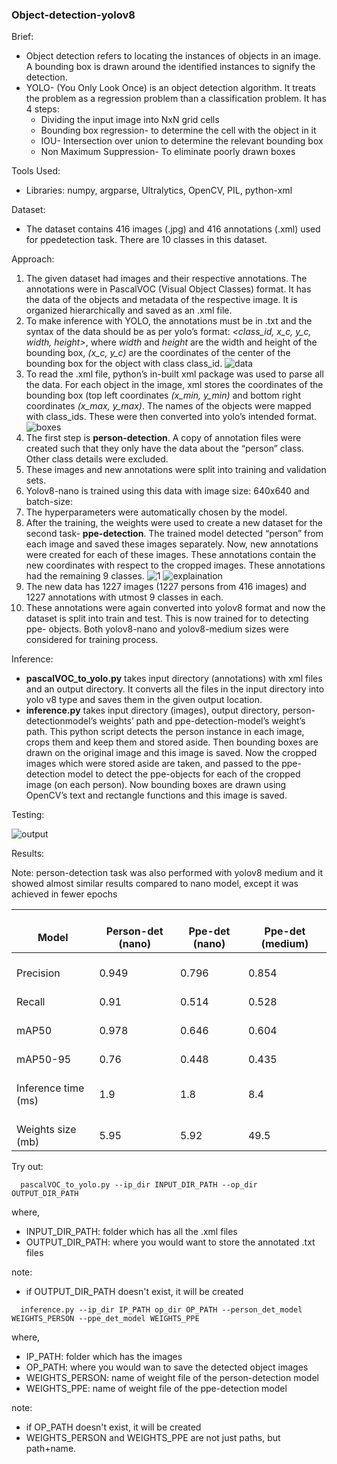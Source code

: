 ### Object-detection-yolov8

Brief:
* Object detection refers to locating the instances of objects in an image. A
bounding box is drawn around the identified instances to signify the detection.
* YOLO- (You Only Look Once) is an object detection algorithm. It treats the
problem as a regression problem than a classification problem. It has 4 steps:
  * Dividing the input image into NxN grid cells
  * Bounding box regression- to determine the cell with the object in it
  * IOU- Intersection over union to determine the relevant bounding box
  * Non Maximum Suppression- To eliminate poorly drawn boxes

Tools Used:
* Libraries: numpy, argparse, Ultralytics, OpenCV, PIL, python-xml

Dataset:
* The dataset contains 416 images (.jpg) and 416 annotations (.xml) used for ppedetection task. There are 10 classes in this dataset.

Approach:
1. The given dataset had images and their respective annotations. The annotations
were in PascalVOC (Visual Object Classes) format. It has the data of the objects
and metadata of the respective image. It is organized hierarchically and saved as
an .xml file.
2. To make inference with YOLO, the annotations must be in .txt and the syntax of
the data should be as per yolo’s format: _<class_id, x_c, y_c, width, height>_, where
_width_ and _height_ are the width and height of the bounding box, _(x_c, y_c)_ are the
coordinates of the center of the bounding box for the object with class class_id.
![data](https://github.com/sanjay-906/Object-detection-yolov8/assets/99668976/fb7f374b-a8a5-42a1-9d26-086cbfc9725f)
3. To read the .xml file, python’s in-built xml package was used to parse all the data.
For each object in the image, xml stores the coordinates of the bounding box (top
left coordinates _(x_min, y_min)_ and bottom right coordinates _(x_max, y_max)_. The
names of the objects were mapped with class_ids. These were then converted
into yolo’s intended format.
![boxes](https://github.com/sanjay-906/Object-detection-yolov8/assets/99668976/6e9e9489-b617-4be2-a956-2241c3f3f911)
4. The first step is **person-detection**. A copy of annotation files were created such
that they only have the data about the “person” class. Other class details were
excluded.
5. These images and new annotations were split into training and validation sets.
6. Yolov8-nano is trained using this data with image size: 640x640 and batch-size:
32. The hyperparameters were automatically chosen by the model.
7. After the training, the weights were used to create a new dataset for the second
task- **ppe-detection**. The trained model detected “person” from each image and
saved these images separately. Now, new annotations were created for each of
these images. These annotations contain the new coordinates with respect to the
cropped images. These annotations had the remaining 9 classes.
![1](https://github.com/sanjay-906/Object-detection-yolov8/assets/99668976/7f30e1de-ffdb-4c6b-b4e2-37a76ab68d53)
![explaination](https://github.com/sanjay-906/Object-detection-yolov8/assets/99668976/eda97f5d-1f20-4975-8ccf-fd7ad611abe6)
8. The new data has 1227 images (1227 persons from 416 images) and 1227
annotations with utmost 9 classes in each.
9. These annotations were again converted into yolov8 format and now the dataset
is split into train and test. This is now trained for to detecting ppe- objects. Both
yolov8-nano and yolov8-medium sizes were considered for training process.

Inference:
* **pascalVOC_to_yolo.py** takes input directory (annotations) with xml files and an
output directory. It converts all the files in the input directory into yolo v8 type
and saves them in the given output location.
* **inference.py** takes input directory (images), output directory, person-detectionmodel’s weights’ path and ppe-detection-model’s weight’s path. This python
script detects the person instance in each image, crops them and keep them and
stored aside. Then bounding boxes are drawn on the original image and this
image is saved. Now the cropped images which were stored aside are taken, and
passed to the ppe-detection model to detect the ppe-objects for each of the
cropped image (on each person). Now bounding boxes are drawn using
OpenCV’s text and rectangle functions and this image is saved.

Testing:

![output](https://github.com/sanjay-906/Object-detection-yolov8/assets/99668976/f2911ebf-7c60-4f75-9313-7c1f3cd420ee)

Results:

Note: person-detection task was also performed with yolov8 medium and it showed
almost similar results compared to nano model, except it was achieved in fewer epochs

|    <br>Model                  |    <br>Person-det (nano)    |    <br>Ppe-det (nano)    |    <br>Ppe-det (medium)    |
|-------------------------------|-----------------------------|--------------------------|----------------------------|
|    <br>Precision              |    <br>0.949                |    <br>0.796             |    <br>0.854               |
|    <br>Recall                 |    <br>0.91                 |    <br>0.514             |    <br>0.528               |
|    <br>mAP50                  |    <br>0.978                |    <br>0.646             |    <br>0.604               |
|    <br>mAP50-95               |    <br>0.76                 |    <br>0.448             |    <br>0.435               |
|    <br>Inference time (ms)    |    <br>1.9                  |    <br>1.8               |    <br>8.4                 |
|    <br>Weights size (mb)      |    <br>5.95                 |    <br>5.92              |    <br>49.5                |

Try out:

```
  pascalVOC_to_yolo.py --ip_dir INPUT_DIR_PATH --op_dir OUTPUT_DIR_PATH
```
where,
- INPUT_DIR_PATH: folder which has all the .xml files
- OUTPUT_DIR_PATH: where you would want to store the annotated .txt files

note: 
- if OUTPUT_DIR_PATH doesn't exist, it will be created

```
  inference.py --ip_dir IP_PATH op_dir OP_PATH --person_det_model WEIGHTS_PERSON --ppe_det_model WEIGHTS_PPE
```
where,
- IP_PATH: folder which has the images
- OP_PATH: where you would wan to save the detected object images
- WEIGHTS_PERSON: name of weight file of the person-detection model
- WEIGHTS_PPE: name of weight file of the ppe-detection model

note: 
- if OP_PATH doesn't exist, it will be created
- WEIGHTS_PERSON and WEIGHTS_PPE are not just paths, but path+name. 
